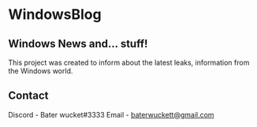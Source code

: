 # WindowsBlog
## Windows News and... stuff!
This project was created to inform about the latest leaks, information from the Windows world.
## Contact
Discord - Bater wucket#3333
Email - baterwuckett@gmail.com
